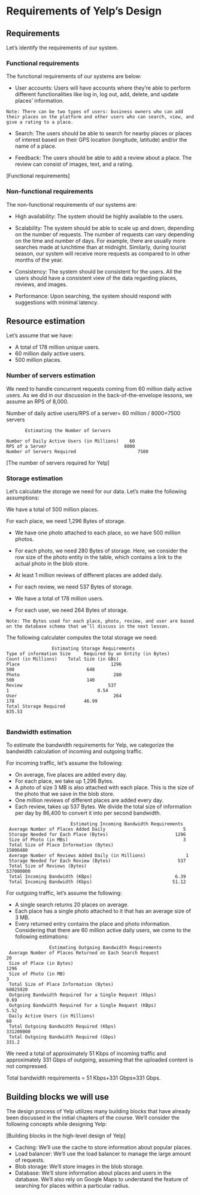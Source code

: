 # Requirements of Yelp’s Design
## Requirements
Let’s identify the requirements of our system.

### Functional requirements
The functional requirements of our systems are below:

- User accounts: Users will have accounts where they’re able to perform different functionalities like log in, log out, add, delete, and update places’ information.

```
Note: There can be two types of users: business owners who can add their places on the platform and other users who can search, view, and give a rating to a place.
```

- Search: The users should be able to search for nearby places or places of interest based on their GPS location (longitude, latitude) and/or the name of a place.

- Feedback: The users should be able to add a review about a place. The review can consist of images, text, and a rating.

[Functional requirements]

### Non-functional requirements
The non-functional requirements of our systems are:

- High availability: The system should be highly available to the users.

- Scalability: The system should be able to scale up and down, depending on the number of requests. The number of requests can vary depending on the time and number of days. For example, there are usually more searches made at lunchtime than at midnight. Similarly, during tourist season, our system will receive more requests as compared to in other months of the year.

- Consistency: The system should be consistent for the users. All the users should have a consistent view of the data regarding places, reviews, and images.

- Performance: Upon searching, the system should respond with suggestions with minimal latency.

## Resource estimation
Let’s assume that we have:

- A total of 178 million unique users.
- 60 million daily active users.
- 500 million places.

### Number of servers estimation
We need to handle concurrent requests coming from 60 million daily active users. As we did in our discussion in the back-of-the-envelope lessons, we assume an RPS of 8,000.

Number of daily active users/RPS of a server= 60 million / 8000=7500 servers

```
       Estimating the Number of Servers

Number of Daily Active Users (in Millions)	  60
RPS of a Server	                            8000
Number of Servers Required	                     7500
```

[The number of servers required for Yelp]

### Storage estimation
Let’s calculate the storage we need for our data. Let’s make the following assumptions:

We have a total of 500 million places.

For each place, we need 1,296 Bytes of storage.

- We have one photo attached to each place, so we have 500 million photos.

- For each photo, we need 280 Bytes of storage. Here, we consider the row size of the photo entity in the table, which contains a link to the actual photo in the blob store.

- At least 1 million reviews of different places are added daily.

- For each review, we need 537 Bytes of storage.

- We have a total of 178 million users.

- For each user, we need 264 Bytes of storage.
```
Note: The Bytes used for each place, photo, review, and user are based on the database schema that we’ll discuss in the next lesson.
```
The following calculater computes the total storage we need:

```
                 Estimating Storage Requirements
Type of information	Size     Required by an Entity (in Bytes)	     Count (in Millions)	Total Size (in GBs)
Place	                               1296	                             500	                       648
Photo	                                280	                             500	                       140
Review	                              537	                               1	                             0.54
User	                                264	                             178	                      46.99
Total Storage Required		                                                                       835.53            
                            
```

### Bandwidth estimation
To estimate the bandwidth requirements for Yelp, we categorize the bandwidth calculation of incoming and outgoing traffic.

For incoming traffic, let’s assume the following:

- On average, five places are added every day.
- For each place, we take up 1,296 Bytes.
- A photo of size 3 MB is also attached with each place. This is the size of the photo that we save in the blob store.
- One million reviews of different places are added every day.
- Each review, takes up 537 Bytes.
We divide the total size of information per day by 86,400 to convert it into per second bandwidth.
```
                        Estimating Incoming Bandwidth Requirements
 Average Number of Places Added Daily                             5
 Storage Needed for Each Place (Bytes)                         1296
 Size of Photo (in MBs)                                           3
 Total Size of Place Information (Bytes)                       15006480
 Average Number of Reviews Added Daily (in Millions)               1
 Storage Needed for Each Review (Bytes)                         537
 Total Size of Reviews (Bytes)                                 537000000
 Total Incoming Bandwidth (KBps)                               6.39
 Total Incoming Bandwidth (Kbps)                              51.12

```

For outgoing traffic, let’s assume the following:

- A single search returns 20 places on average.
- Each place has a single photo attached to it that has an average size of 3 MB.
- Every returned entry contains the place and photo information.
Considering that there are 60 million active daily users, we come to the following estimations:
```
                Estimating Outgoing Bandwidth Requirements
 Average Number of Places Returned on Each Search Request               20
 Size of Place (in Bytes)                                             1296
 Size of Photo (in MB)                                                   3
 Total Size of Place Information (Bytes)                         60025920
 Outgoing Bandwidth Required for a Single Request (Kbps)             0.69
 Outgoing Bandwidth Required for a Single Request (KBps)             5.52
 Daily Active Users (in Millions)                                     60
 Total Outgoing Bandwidth Required (Kbps)                          331200000
 Total Outgoing Bandwidth Required (Gbps)                           331.2

```
We need a total of approximately 51 Kbps of incoming traffic and approximately 331 Gbps of outgoing, assuming that the uploaded content is not compressed.

Total bandwidth requirements = 51 Kbps+331 Gbps≈331 Gbps.

## Building blocks we will use
The design process of Yelp utilizes many building blocks that have already been discussed in the initial chapters of the course. We’ll consider the following concepts while designing Yelp:

[Building blocks in the high-level design of Yelp]

- Caching: We’ll use the cache to store information about popular places.
- Load balancer: We’ll use the load balancer to manage the large amount of requests.
- Blob storage: We’ll store images in the blob storage.
- Database: We’ll store information about places and users in the database.
We’ll also rely on Google Maps to understand the feature of searching for places within a particular radius.
